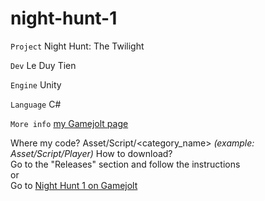 # night-hunt-1

`Project` Night Hunt: The Twilight  
  
`Dev` Le Duy Tien  
  
`Engine` Unity  
  
`Language` C#  
  
`More info` [my Gamejolt page](https://gamejolt.com/@jinwei)
  
Where my code? Asset/Script/<category_name> _(example: Asset/Script/Player)_
How to download?  
    Go to the "Releases" section and follow the instructions  
        or  
    Go to [Night Hunt 1 on Gamejolt](https://gamejolt.com/games/nighthunt1/695396)  
